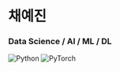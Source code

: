 # 채예진
### Data Science / AI / ML / DL
<img alt="Python" src="https://img.shields.io/badge/Python-3776AB.svg?&style=flat-square&logo=Python&logoColor=white"> <img alt="PyTorch" src="https://img.shields.io/badge/PyTorch-EE4C2C.svg?&style=flat-square&logo=PyTorch&logoColor=white">




